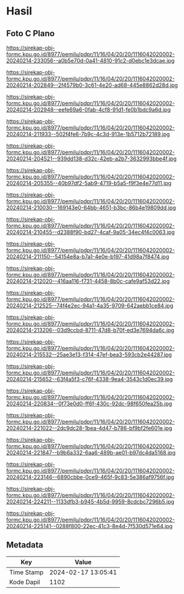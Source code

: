 # Hasil

## Foto C Plano

https://sirekap-obj-formc.kpu.go.id/8977/pemilu/pdpr/11/16/04/20/20/1116042020002-20240214-233056--a0b5e70d-0a41-4810-91c2-d0ebc1e3dcae.jpg

https://sirekap-obj-formc.kpu.go.id/8977/pemilu/pdpr/11/16/04/20/20/1116042020002-20240214-202849--2f4579b0-3c61-4e20-ad68-445e8862d28d.jpg

https://sirekap-obj-formc.kpu.go.id/8977/pemilu/pdpr/11/16/04/20/20/1116042020002-20240214-202948--eefe69a6-0fab-4cf8-91d1-fe0b1bdc9a6d.jpg

https://sirekap-obj-formc.kpu.go.id/8977/pemilu/pdpr/11/16/04/20/20/1116042020002-20240214-211933--502f4fe6-7b9c-4c3d-913e-1b5712b72189.jpg

https://sirekap-obj-formc.kpu.go.id/8977/pemilu/pdpr/11/16/04/20/20/1116042020002-20240214-204521--939dd138-d32c-42eb-a2b7-3632993bbe4f.jpg

https://sirekap-obj-formc.kpu.go.id/8977/pemilu/pdpr/11/16/04/20/20/1116042020002-20240214-205355--40b97df2-5ab9-4719-b5a5-f9f3e4e77d11.jpg

https://sirekap-obj-formc.kpu.go.id/8977/pemilu/pdpr/11/16/04/20/20/1116042020002-20240214-210030--169143e0-64bb-4651-b3bc-86b4e19809dd.jpg

https://sirekap-obj-formc.kpu.go.id/8977/pemilu/pdpr/11/16/04/20/20/1116042020002-20240214-210455--d2388f90-bd27-4caf-9a05-34ec4f4c0063.jpg

https://sirekap-obj-formc.kpu.go.id/8977/pemilu/pdpr/11/16/04/20/20/1116042020002-20240214-211150--54154e8a-b7a1-4e0e-b197-41d98a7f8474.jpg

https://sirekap-obj-formc.kpu.go.id/8977/pemilu/pdpr/11/16/04/20/20/1116042020002-20240214-212020--416aa116-f731-4458-8b0c-cafe9af53d22.jpg

https://sirekap-obj-formc.kpu.go.id/8977/pemilu/pdpr/11/16/04/20/20/1116042020002-20240214-212525--74f4e2ec-94a1-4a35-9709-642aebb1ce84.jpg

https://sirekap-obj-formc.kpu.go.id/8977/pemilu/pdpr/11/16/04/20/20/1116042020002-20240214-213206--03d9ccbd-8711-47d8-b70f-ed3e7694da6c.jpg

https://sirekap-obj-formc.kpu.go.id/8977/pemilu/pdpr/11/16/04/20/20/1116042020002-20240214-215532--25ae3e13-f314-47ef-bea3-593cb2e44287.jpg

https://sirekap-obj-formc.kpu.go.id/8977/pemilu/pdpr/11/16/04/20/20/1116042020002-20240214-215652--63f4a5f3-c76f-4338-9ea4-3543c1d0ec39.jpg

https://sirekap-obj-formc.kpu.go.id/8977/pemilu/pdpr/11/16/04/20/20/1116042020002-20240214-220834--0f73e0d0-ff6f-430c-92dc-98f650fea25b.jpg

https://sirekap-obj-formc.kpu.go.id/8977/pemilu/pdpr/11/16/04/20/20/1116042020002-20240214-221022--2dc9dc28-1bea-4d47-b786-bf9bf2fe601e.jpg

https://sirekap-obj-formc.kpu.go.id/8977/pemilu/pdpr/11/16/04/20/20/1116042020002-20240214-221847--b9b6a332-6aa6-489b-ae01-b97dc4da5168.jpg

https://sirekap-obj-formc.kpu.go.id/8977/pemilu/pdpr/11/16/04/20/20/1116042020002-20240214-223146--6890cbbe-0ce9-465f-9c83-5e386af9756f.jpg

https://sirekap-obj-formc.kpu.go.id/8977/pemilu/pdpr/11/16/04/20/20/1116042020002-20240214-224211--1133dfb3-b945-4b5d-9959-8cdcbc7296b5.jpg

https://sirekap-obj-formc.kpu.go.id/8977/pemilu/pdpr/11/16/04/20/20/1116042020002-20240214-225141--0288f800-22ec-41c3-8e4d-7f530d571e64.jpg


## Metadata

| Key        | Value               |
| ---------- | ------------------- |
| Time Stamp | 2024-02-17 13:05:41 |
| Kode Dapil | 1102                |




